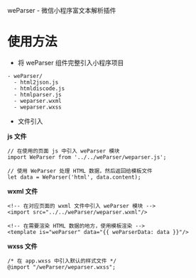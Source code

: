 weParser - 微信小程序富文本解析插件

# 使用方法

* 将 weParser 组件完整引入小程序项目

```
- weParser/
  - html2json.js
  - htmldiscode.js
  - htmlparser.js
  - weparser.wxml
  - weparser.wxss
```

* 文件引入

**js 文件**

```
// 在使用的页面 js 中引入 weParser 模块
import WeParser from '../../weParser/weparser.js';

// 使用 WeParser 处理 HTML 数据，然后返回给模板文件
let data = WeParser('html', data.content);
```

**wxml 文件**

```
<!-- 在对应页面的 wxml 文件中引入 weParser 模块 -->
<import src="../../weParser/weparser.wxml"/>

<!-- 在需要渲染 HTML 数据的地方，使用模板渲染 -->
<template is="weParser" data="{{ weParserData: data }}"/>
```

**wxss 文件**

```
/* 在 app.wxss 中引入默认的样式文件 */
@import "/weParser/weparser.wxss";
```